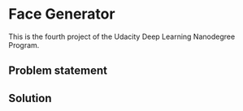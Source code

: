 # Face Generator
This is the fourth project of the Udacity Deep Learning Nanodegree Program.  

## Problem statement

## Solution